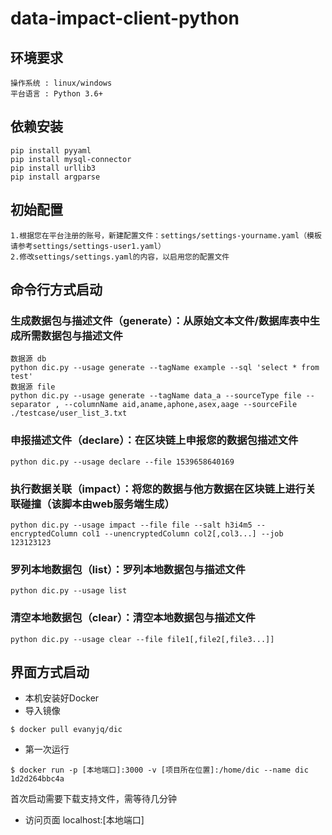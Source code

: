 # data-impact-client-python

## 环境要求
```
操作系统 : linux/windows
平台语言 : Python 3.6+
```

## 依赖安装

```
pip install pyyaml
pip install mysql-connector
pip install urllib3
pip install argparse
```

## 初始配置
```
1.根据您在平台注册的账号，新建配置文件：settings/settings-yourname.yaml（模板请参考settings/settings-user1.yaml）
2.修改settings/settings.yaml的内容，以启用您的配置文件
```


## 命令行方式启动

### 生成数据包与描述文件（generate）：从原始文本文件/数据库表中生成所需数据包与描述文件

```
数据源 db
python dic.py --usage generate --tagName example --sql 'select * from test'
数据源 file
python dic.py --usage generate --tagName data_a --sourceType file --separator , --columnName aid,aname,aphone,asex,aage --sourceFile ./testcase/user_list_3.txt
```

### 申报描述文件（declare）：在区块链上申报您的数据包描述文件

```
python dic.py --usage declare --file 1539658640169
```

### 执行数据关联（impact）：将您的数据与他方数据在区块链上进行关联碰撞（该脚本由web服务端生成）

```
python dic.py --usage impact --file file --salt h3i4m5 --encryptedColumn col1 --unencryptedColumn col2[,col3...] --job 123123123
```


### 罗列本地数据包（list）：罗列本地数据包与描述文件

```
python dic.py --usage list
```

### 清空本地数据包（clear）：清空本地数据包与描述文件

```
python dic.py --usage clear --file file1[,file2[,file3...]]
```

## 界面方式启动

 - 本机安装好Docker
 - 导入镜像 
 ```
 $ docker pull evanyjq/dic
 ```
 - 第一次运行
 ```
 $ docker run -p [本地端口]:3000 -v [项目所在位置]:/home/dic --name dic 1d2d264bbc4a
 ```
 首次启动需要下载支持文件，需等待几分钟
 - 访问页面 localhost:[本地端口]